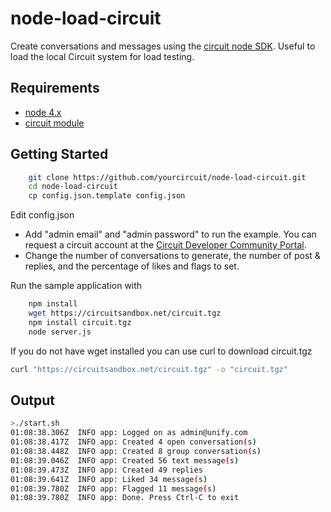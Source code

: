 # node-load-circuit
Create conversations and messages using the [circuit node SDK](https://circuitsandbox.net/sdk/index.html). 
Useful to load the local Circuit system for load testing.

## Requirements ##
* [node 4.x](http://nodejs.org/download/)
* [circuit module](https://circuitsandbox.net/sdk/)

## Getting Started ##

```bash
    git clone https://github.com/yourcircuit/node-load-circuit.git
    cd node-load-circuit
    cp config.json.template config.json
```

Edit config.json
* Add "admin email" and "admin password" to run the example.
    You can request a circuit account at the [Circuit Developer Community Portal](https://www.yourcircuit.com/web/developers).
* Change the number of conversations to generate, the number of post & replies, and the percentage of likes and flags to set.
 
 Run the sample application with 
 
```bash
    npm install
    wget https://circuitsandbox.net/circuit.tgz
    npm install circuit.tgz
    node server.js
``` 

 If you do not have wget installed you can use curl to download circuit.tgz
```bash
curl "https://circuitsandbox.net/circuit.tgz" -o "circuit.tgz"
``` 


## Output ##

```bash
>./start.sh 
01:08:38.306Z  INFO app: Logged on as admin@unify.com
01:08:38.417Z  INFO app: Created 4 open conversation(s)
01:08:38.448Z  INFO app: Created 8 group conversation(s)
01:08:39.046Z  INFO app: Created 56 text message(s)
01:08:39.473Z  INFO app: Created 49 replies
01:08:39.641Z  INFO app: Liked 34 message(s)
01:08:39.780Z  INFO app: Flagged 11 message(s)
01:08:39.780Z  INFO app: Done. Press Ctrl-C to exit
```
 
